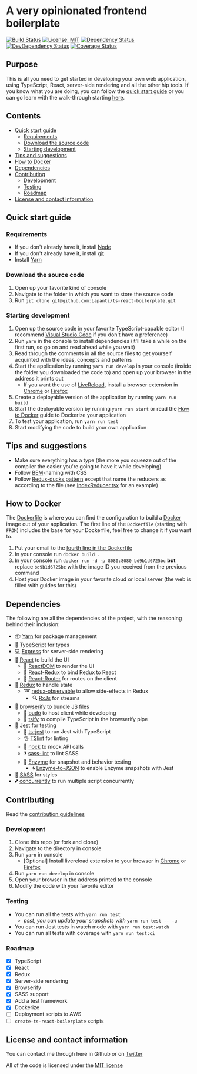# A very opinionated frontend boilerplate
[![Build Status](https://img.shields.io/travis/Lapanti/ts-react-boilerplate/master.svg?style=flat-square)](https://travis-ci.org/Lapanti/ts-react-boilerplate) [![License: MIT](https://img.shields.io/badge/License-MIT-yellow.svg?style=flat-square)](https://opensource.org/licenses/MIT) [![Dependency Status](https://david-dm.org/lapanti/ts-react-boilerplate.svg?style=flat-square)](https://david-dm.org/lapanti/ts-react-boilerplate) [![DevDependency Status](https://img.shields.io/david/dev/lapanti/ts-react-boilerplate.svg?style=flat-square)](https://david-dm.org/lapanti/ts-react-boilerplate?type=dev) [![Coverage Status](https://img.shields.io/coveralls/Lapanti/ts-react-boilerplate/master.svg?style=flat-square)](https://coveralls.io/github/Lapanti/ts-react-boilerplate?branch=master)

## Purpose

This is all you need to get started in developing your own web application, using TypeScript, React, server-side rendering and all the other hip tools. If you know what you are doing, you can follow the [quick start guide](#quickstart) or you can go learn with the walk-through starting [here](/docs/STRUCTURE.md).

## Contents
- [Quick start guide](#quickstart)
    - [Requirements](#requirements)
    - [Download the source code](#download)
    - [Starting development](#startingdevelopment)
- [Tips and suggestions](#tipsandsuggestions)
- [How to Docker](#dockerization)
- [Dependencies](#dependencies)
- [Contributing](#contributing)
    - [Development](#development)
    - [Testing](#testing)
    - [Roadmap](#roadmap)
- [License and contact information](#license)

## <a name="quickstart">Quick start guide</a>

### <a name="requirements">Requirements</a>
- If you don't already have it, install [Node](https://nodejs.org/en/download/)
- If you don't already have it, install [git](https://git-scm.com/book/en/v2/Getting-Started-Installing-Git)
- Install [Yarn](https://yarnpkg.com/lang/en/docs/install/)

### <a name="download">Download the source code</a>
1. Open up your favorite kind of console
2. Navigate to the folder in which you want to store the source code
3. Run `git clone git@github.com:Lapanti/ts-react-boilerplate.git`

### <a name="startingdevelopment">Starting development</a>
1. Open up the source code in your favorite TypeScript-capable editor (I recommend [Visual Studio Code](https://code.visualstudio.com/) if you don't have a preference)
2. Run `yarn` in the console to install dependencies (it'll take a while on the first run, so go on and read ahead while you wait)
3. Read through the comments in all the source files to get yourself acquinted with the ideas, concepts and patterns
4. Start the application by running `yarn run develop` in your console (inside the folder you downloaded the code to) and open up your browser in the address it prints out
    - If you want the use of [LiveReload](http://livereload.com/), install a browser extension in [Chrome](https://chrome.google.com/webstore/detail/livereload/jnihajbhpnppcggbcgedagnkighmdlei?hl=en) or [Firefox](https://addons.mozilla.org/en-gb/firefox/addon/livereload/)
5. Create a deployable version of the application by running `yarn run build`
6. Start the deployable version by running `yarn run start` or read the [How to Docker](#dockerization) guide to Dockerize your application
7. To test your application, run `yarn run test`
8. Start modifying the code to build your own application

## <a name="tipsandsuggestions">Tips and suggestions</a>
- Make sure everything has a type (the more you squeeze out of the compiler the easier you're going to have it while developing)
- Follow [BEM](http://getbem.com/naming/)-naming with CSS
- Follow [Redux-ducks pattern](https://github.com/erikras/ducks-modular-redux) except that name the reducers as according to the file (see [IndexReducer.tsx](/src/modules/index/IndexReducer.tsx) for an example)

## <a name="dockerization">How to Docker</a>
The [Dockerfile](/Dockerfile) is where you can find the configuration to build a [Docker](https://www.docker.com/) image out of your application. The first line of the `Dockerfile` (starting with `FROM`) includes the base for your Dockerfile, feel free to change it if you want to.
1. Put your email to the [fourth line in the Dockerfile](/Dockerfile#L4)
2. In your console run `docker build .`
3. In your console run `docker run -d -p 8080:8080 bd9b1d6725bc` **but** replace `bd9b1d6725bc` with the image ID you received from the previous command
4. Host your Docker image in your favorite cloud or local server (the web is filled with guides for this)

## <a name="dependencies">Dependencies</a>
The following are all the dependencies of the project, with the reasoning behind their inclusion:
- :package: [Yarn](https://yarnpkg.com/lang/en/) for package management
- :muscle: [TypeScript](https://www.typescriptlang.org/) for types
- :computer: [Express](https://expressjs.com/) for server-side rendering
- :eyes: [React](https://facebook.github.io/react/) to build the UI
    - :calling: [ReactDOM](https://facebook.github.io/react/docs/react-dom.html) to render the UI
    - :tada: [React-Redux](https://github.com/reactjs/react-redux) to bind Redux to React
    -  :milky_way: [React-Router](https://github.com/ReactTraining/react-router) for routes on the client
- :gift: [Redux](https://github.com/reactjs/redux) to handle state
    - :loop: [redux-observable](https://redux-observable.js.org/) to allow side-effects in Redux
        - :mag: [RxJs](https://github.com/ReactiveX/RxJS) for streams
- :electric_plug: [browserify](http://browserify.org/) to bundle JS files
    - :flashlight: [budō](https://github.com/mattdesl/budo) to host client while developing
    - :punch: [tsify](https://github.com/TypeStrong/tsify) to compile TypeScript in the browserify pipe
- :pray: [Jest](https://facebook.github.io/jest/) for testing
    - :metal: [ts-jest](https://github.com/kulshekhar/ts-jest) to run Jest with TypeScript
    - :ok_hand: [TSlint](https://palantir.github.io/tslint/) for linting
    - :runner: [nock](https://github.com/node-nock/nock) to mock API calls
    - :question: [sass-lint](https://github.com/sasstools/sass-lint) to lint SASS
    - :bust_in_silhouette: [Enzyme](https://github.com/airbnb/enzyme) for snapshot and behavior testing
        - :cyclone: [Enzyme-to-JSON](https://github.com/adriantoine/enzyme-to-json) to enable Enzyme snapshots with Jest
- :nail_care: [SASS](https://github.com/sass/node-sass) for styles
- :two_hearts: [concurrently](https://github.com/kimmobrunfeldt/concurrently) to run multiple script concurrently

## <a name="contributing">Contributing</a>
Read the [contribution guidelines](./CONTRIBUTING.md)

### <a name="development">Development</a>
1. Clone this repo (or fork and clone)
2. Navigate to the directory in console
3. Run `yarn` in console
    - [Optional] Install livereload extension to your browser in [Chrome](https://chrome.google.com/webstore/detail/livereload/jnihajbhpnppcggbcgedagnkighmdlei?hl=en) or [Firefox](https://addons.mozilla.org/en-gb/firefox/addon/livereload/)
4. Run `yarn run develop` in console
5. Open your browser in the address printed to the console
6. Modify the code with your favorite editor

### <a name="testing">Testing</a>
- You can run all the tests with `yarn run test`
    - *psst, you can update your snapshots with* `yarn run test -- -u`
- You can run Jest tests in watch mode with `yarn run test:watch`
- You can run all tests with coverage with `yarn run test:ci`

### <a name="roadmap">Roadmap</a>

- [x] TypeScript
- [x] React
- [x] Redux
- [x] Server-side rendering
- [x] Browserify
- [x] SASS support
- [x] Add a test framework
- [x] Dockerize
- [ ] Deployment scripts to AWS
- [ ] `create-ts-react-boilerplate` scripts

## <a name="license">License and contact information</a>
You can contact me through here in Github or on [Twitter](https://twitter.com/laurilavanti)

All of the code is licensed under the [MIT license](LICENSE)
